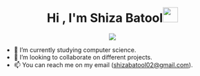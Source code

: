 <h1 align="center">Hi , I'm Shiza Batool<img src="https://media.giphy.com/media/hvRJCLFzcasrR4ia7z/giphy.gif" width="35"></h1>
<p align="center">
  <a href="https://github.com/DenverCoder1/readme-typing-svg"><img src="https://readme-typing-svg.herokuapp.com?font=Time+New+Roman&color=%23c8be55&size=25&center=true&vCenter=true&width=600&height=100&lines=Computer+Science+Student;Pythonista"></a>
</p>

- 🌱 I’m currently studying computer science.
- 💞️ I’m looking to collaborate on different projects.
- 📫 You can reach me on my email (shizabatool02@gmail.com).


